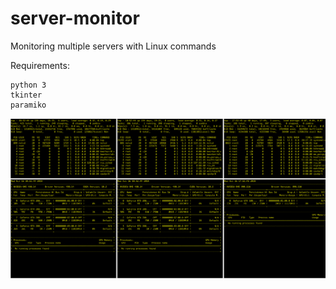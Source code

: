 # server-monitor
Monitoring multiple servers with Linux commands

Requirements:

```
python 3 
tkinter
paramiko
```

![Sample 3 servers with ``top`` and ``nvidia-smi`` commands](https://raw.githubusercontent.com/laiviet/server-monitor/master/sample.png)
